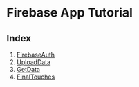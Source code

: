 # Firebase App Tutorial


## Index

1. [FirebaseAuth](./FirebaseAuth.md)
2. [UploadData](./UploadDataFirebase.md)
3. [GetData](./GetFirebaseData.md)
4. [FinalTouches](./FinalTouches.md)